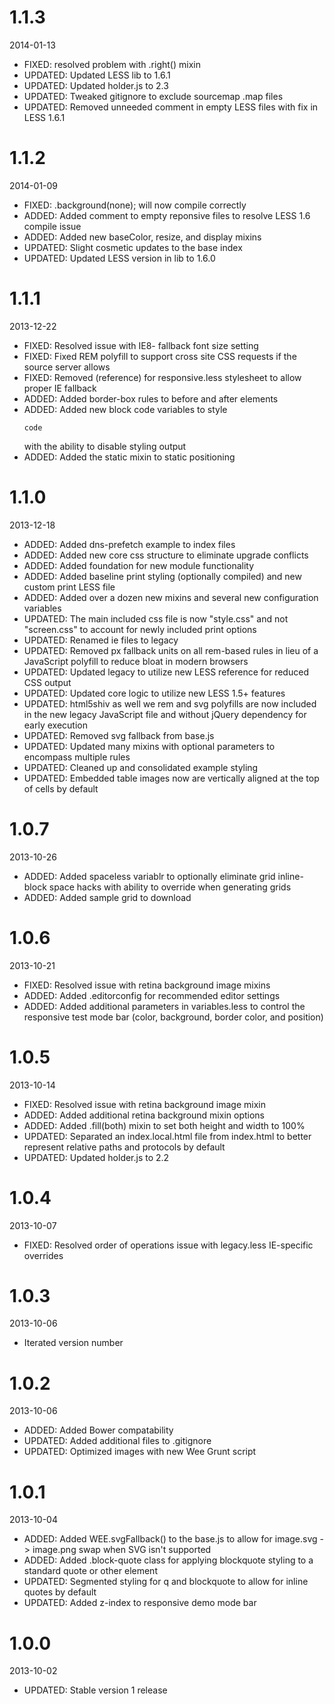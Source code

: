 # 1.1.3

2014-01-13

- FIXED: resolved problem with .right() mixin
- UPDATED: Updated LESS lib to 1.6.1
- UPDATED: Updated holder.js to 2.3
- UPDATED: Tweaked gitignore to exclude sourcemap .map files
- UPDATED: Removed unneeded comment in empty LESS files with fix in LESS 1.6.1

# 1.1.2

2014-01-09

- FIXED: .background(none); will now compile correctly
- ADDED: Added comment to empty reponsive files to resolve LESS 1.6 compile issue
- ADDED: Added new baseColor, resize, and display mixins
- UPDATED: Slight cosmetic updates to the base index
- UPDATED: Updated LESS version in lib to 1.6.0

# 1.1.1

2013-12-22

- FIXED: Resolved issue with IE8- fallback font size setting
- FIXED: Fixed REM polyfill to support cross site CSS requests if the source server allows
- FIXED: Removed (reference) for responsive.less stylesheet to allow proper IE fallback
- ADDED: Added border-box rules to before and after elements
- ADDED: Added new block code variables to style <pre><code>code</code></pre> with the ability to disable styling output
- ADDED: Added the static mixin to static positioning

# 1.1.0

2013-12-18

- ADDED: Added dns-prefetch example to index files
- ADDED: Added new core css structure to eliminate upgrade conflicts
- ADDED: Added foundation for new module functionality
- ADDED: Added baseline print styling (optionally compiled) and new custom print LESS file
- ADDED: Added over a dozen new mixins and several new configuration variables
- UPDATED: The main included css file is now "style.css" and not "screen.css" to account for newly included print options
- UPDATED: Renamed ie files to legacy
- UPDATED: Removed px fallback units on all rem-based rules in lieu of a JavaScript polyfill to reduce bloat in modern browsers
- UPDATED: Updated legacy to utilize new LESS reference for reduced CSS output
- UPDATED: Updated core logic to utilize new LESS 1.5+ features
- UPDATED: html5shiv as well we rem and svg polyfills are now included in the new legacy JavaScript file and without jQuery dependency for early execution
- UPDATED: Removed svg fallback from base.js
- UPDATED: Updated many mixins with optional parameters to encompass multiple rules
- UPDATED: Cleaned up and consolidated example styling
- UPDATED: Embedded table images now are vertically aligned at the top of cells by default

# 1.0.7

2013-10-26

- ADDED: Added spaceless variablr to optionally eliminate grid inline-block space hacks with ability to override when generating grids
- ADDED: Added sample grid to download

# 1.0.6

2013-10-21

- FIXED: Resolved issue with retina background image mixins
- ADDED: Added .editorconfig for recommended editor settings
- ADDED: Added additional parameters in variables.less to control the responsive test mode bar (color, background, border color, and position)

# 1.0.5

2013-10-14

- FIXED: Resolved issue with retina background image mixin
- ADDED: Added additional retina background mixin options
- ADDED: Added .fill(both) mixin to set both height and width to 100%
- UPDATED: Separated an index.local.html file from index.html to better represent relative paths and protocols by default
- UPDATED: Updated holder.js to 2.2

# 1.0.4

2013-10-07

- FIXED: Resolved order of operations issue with legacy.less IE-specific overrides

# 1.0.3

2013-10-06

- Iterated version number

# 1.0.2

2013-10-06

- ADDED: Added Bower compatability
- UPDATED: Added additional files to .gitignore
- UPDATED: Optimized images with new Wee Grunt script

# 1.0.1

2013-10-04

- ADDED: Added WEE.svgFallback() to the base.js to allow for image.svg -> image.png swap when SVG isn't supported
- ADDED: Added .block-quote class for applying blockquote styling to a standard quote or other element
- UPDATED: Segmented styling for q and blockquote to allow for inline quotes by default
- UPDATED: Added z-index to responsive demo mode bar

# 1.0.0

2013-10-02

- UPDATED: Stable version 1 release